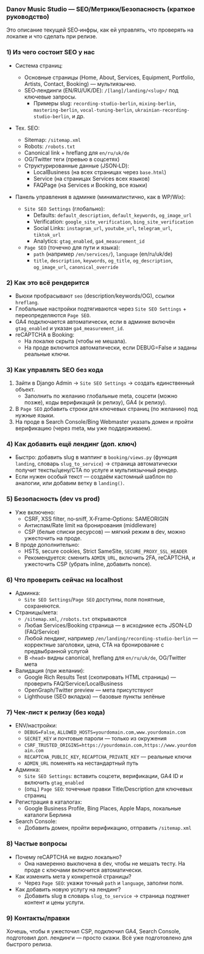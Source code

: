 ### Danov Music Studio — SEO/Метрики/Безопасность (краткое руководство)

Это описание текущей SEO‑инфры, как ей управлять, что проверять на локалке и что сделать при релизе.

### 1) Из чего состоит SEO у нас
- Система страниц:
  - Основные страницы (Home, About, Services, Equipment, Portfolio, Artists, Contact, Booking) — мультиязычно.
  - SEO‑лендинги (EN/RU/UK/DE): `/[lang]/landing/<slug>/` под ключевые запросы.
    - Примеры slug: `recording-studio-berlin`, `mixing-berlin`, `mastering-berlin`, `vocal-tuning-berlin`, `ukrainian-recording-studio-berlin`, и др.

- Тех. SEO:
  - Sitemap: `/sitemap.xml`
  - Robots: `/robots.txt`
  - Canonical link + hreflang для `en/ru/uk/de`
  - OG/Twitter теги (превью в соцсетях)
  - Структурированные данные (JSON‑LD):
    - LocalBusiness (на всех страницах через `base.html`)
    - Service (на страницах Services всех языков)
    - FAQPage (на Services и Booking, все языки)

- Панель управления в админке (минималистично, как в WP/Wix):
  - `Site SEO Settings` (глобально):
    - Defaults: `default_description`, `default_keywords`, `og_image_url`
    - Verification: `google_site_verification`, `bing_site_verification`
    - Social Links: `instagram_url`, `youtube_url`, `telegram_url`, `tiktok_url`
    - Analytics: `gtag_enabled`, `ga4_measurement_id`
  - `Page SEO` (точечно для пути и языка):
    - `path` (например `/en/services/`), `language` (en/ru/uk/de)
    - `title`, `description`, `keywords`, `og_title`, `og_description`, `og_image_url`, `canonical_override`

### 2) Как это всё рендерится
- Вьюхи пробрасывают `seo` (description/keywords/OG), ссылки `hreflang`. 
- Глобальные настройки подтягиваются через `Site SEO Settings` + переопределяются `Page SEO`.
- GA4 подключается автоматически, если в админке включён `gtag_enabled` и указан `ga4_measurement_id`.
- reCAPTCHA в Booking:
  - На локалке скрыта (чтобы не мешала).
  - На проде включится автоматически, если DEBUG=False и заданы реальные ключи.

### 3) Как управлять SEO без кода
1. Зайти в Django Admin → `Site SEO Settings` → создать единственный объект.
   - Заполнить по желанию глобальные meta, соцсети (можно позже), коды верификаций (к релизу), GA4 (к релизу).
2. В `Page SEO` добавить строки для ключевых страниц (по желанию) под нужные языки.
3. На проде в Search Console/Bing Webmaster указать домен и пройти верификацию (через meta, мы уже поддерживаем).

### 4) Как добавить ещё лендинг (доп. ключ)
- Быстро: добавить slug в маппинг в `booking/views.py` (функция `landing`, словарь `slug_to_service`) → 
  страница автоматически получит тексты/цену/CTA по услуге и мультиязычный рендер.
- Если нужен особый текст — создаём кастомный шаблон по аналогии, или добавим ветку в `landing()`.

### 5) Безопасность (dev vs prod)
- Уже включено:
  - CSRF, XSS filter, no‑sniff, X‑Frame‑Options: SAMEORIGIN
  - Антиспам/Rate limit на бронирования (middleware)
  - CSP (белые списки ресурсов) — мягкий режим в dev, можно ужесточить на проде.
- В проде дополнительно:
  - HSTS, secure cookies, Strict SameSite, `SECURE_PROXY_SSL_HEADER`
  - Рекомендуется: сменить `ADMIN_URL`, включить 2FA, reCAPTCHA, и ужесточить CSP (убрать inline, добавить nonce).

### 6) Что проверить сейчас на localhost
- Админка: 
  - `Site SEO Settings`/`Page SEO` доступны, поля понятные, сохраняются.
- Страницы/мета:
  - `/sitemap.xml`, `/robots.txt` открываются
  - Любая Services/Booking страница — в исходнике есть JSON‑LD (FAQ/Service)
  - Любой лендинг, например `/en/landing/recording-studio-berlin` — корректные заголовки, цена, CTA на бронирование с предвыбранной услугой
  - В `<head>` видны canonical, hreflang для `en/ru/uk/de`, OG/Twitter мета
- Валидация (при желании):
  - Google Rich Results Test (скопировать HTML страницы) — проверить FAQ/Service/LocalBusiness
  - OpenGraph/Twitter preview — мета присутствуют
  - Lighthouse (SEO вкладка) — базовые пункты зелёные

### 7) Чек‑лист к релизу (без кода)
- ENV/настройки:
  - `DEBUG=False`, `ALLOWED_HOSTS=yourdomain.com,www.yourdomain.com`
  - `SECRET_KEY` и почтовые пароли — только из окружения
  - `CSRF_TRUSTED_ORIGINS=https://yourdomain.com,https://www.yourdomain.com`
  - `RECAPTCHA_PUBLIC_KEY`, `RECAPTCHA_PRIVATE_KEY` — реальные ключи
  - `ADMIN_URL` поменять на нестандартный путь
- Админка:
  - `Site SEO Settings`: вставить соцсети, верификации, GA4 ID и включить `gtag_enabled`
  - (опц.) `Page SEO`: точечные правки Title/Description для ключевых страниц
- Регистрация в каталогах:
  - Google Business Profile, Bing Places, Apple Maps, локальные каталоги Берлина
- Search Console:
  - Добавить домен, пройти верификацию, отправить `/sitemap.xml`

### 8) Частые вопросы
- Почему reCAPTCHA не видно локально?
  - Она намеренно выключена в dev, чтобы не мешать тесту. На проде с ключами включится автоматически.
- Как изменить мета у конкретной страницы?
  - Через `Page SEO`: укажи точный `path` и `language`, заполни поля.
- Как добавить новую услугу на лендинг?
  - Добавить slug в словарь `slug_to_service` → страница подтянет контент и цены услуги.

### 9) Контакты/правки
Хочешь, чтобы я ужесточил CSP, подключил GA4, Search Console, подготовил доп. лендинги — просто скажи. Всё уже подготовлено для быстрого релиза.



